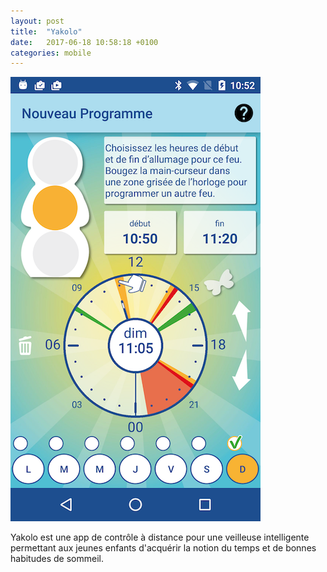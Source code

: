 ```yaml
---
layout: post
title:  "Yakolo"
date:   2017-06-18 10:58:18 +0100
categories: mobile
---
```

![Yakolo](/assets/yakolo.png)

Yakolo est une app de contrôle à distance pour une veilleuse intelligente permettant aux jeunes enfants d'acquérir la notion du temps et de bonnes habitudes de sommeil.
